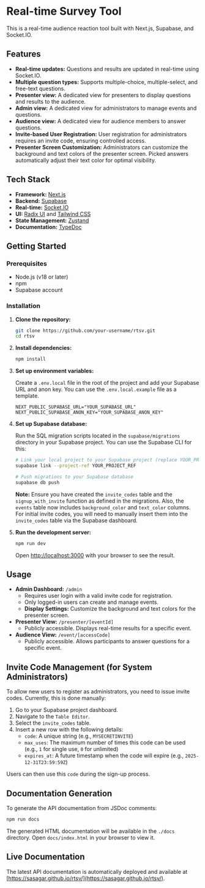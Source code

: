# Real-time Survey Tool

This is a real-time audience reaction tool built with Next.js, Supabase, and Socket.IO.

## Features

- **Real-time updates:** Questions and results are updated in real-time using Socket.IO.
- **Multiple question types:** Supports multiple-choice, multiple-select, and free-text questions.
- **Presenter view:** A dedicated view for presenters to display questions and results to the audience.
- **Admin view:** A dedicated view for administrators to manage events and questions.
- **Audience view:** A dedicated view for audience members to answer questions.
- **Invite-based User Registration:** User registration for administrators requires an invite code, ensuring controlled access.
- **Presenter Screen Customization:** Administrators can customize the background and text colors of the presenter screen. Picked answers automatically adjust their text color for optimal visibility.

## Tech Stack

- **Framework:** [Next.js](https://nextjs.org/)
- **Backend:** [Supabase](https://supabase.io/)
- **Real-time:** [Socket.IO](https://socket.io/)
- **UI:** [Radix UI](https://www.radix-ui.com/) and [Tailwind CSS](https://tailwindcss.com/)
- **State Management:** [Zustand](https://zustand-demo.pmnd.rs/)
- **Documentation:** [TypeDoc](https://typedoc.org/)

## Getting Started

### Prerequisites

- Node.js (v18 or later)
- npm
- Supabase account

### Installation

1. **Clone the repository:**

   ```bash
   git clone https://github.com/your-username/rtsv.git
   cd rtsv
   ```

2. **Install dependencies:**

   ```bash
   npm install
   ```

3. **Set up environment variables:**

   Create a `.env.local` file in the root of the project and add your Supabase URL and anon key. You can use the `.env.local.example` file as a template.

   ```
   NEXT_PUBLIC_SUPABASE_URL="YOUR_SUPABASE_URL"
   NEXT_PUBLIC_SUPABASE_ANON_KEY="YOUR_SUPABASE_ANON_KEY"
   ```

4. **Set up Supabase database:**

   Run the SQL migration scripts located in the `supabase/migrations` directory in your Supabase project. You can use the Supabase CLI for this:

   ```bash
   # Link your local project to your Supabase project (replace YOUR_PROJECT_REF)
   supabase link --project-ref YOUR_PROJECT_REF

   # Push migrations to your Supabase database
   supabase db push
   ```

   **Note:** Ensure you have created the `invite_codes` table and the `signup_with_invite` function as defined in the migrations. Also, the `events` table now includes `background_color` and `text_color` columns. For initial invite codes, you will need to manually insert them into the `invite_codes` table via the Supabase dashboard.

5. **Run the development server:**

   ```bash
   npm run dev
   ```

   Open [http://localhost:3000](http://localhost:3000) with your browser to see the result.

## Usage

- **Admin Dashboard:** `/admin`
  - Requires user login with a valid invite code for registration.
  - Only logged-in users can create and manage events.
  - **Display Settings:** Customize the background and text colors for the presenter screen.
- **Presenter View:** `/presenter/[eventId]`
  - Publicly accessible. Displays real-time results for a specific event.
- **Audience View:** `/event/[accessCode]`
  - Publicly accessible. Allows participants to answer questions for a specific event.

## Invite Code Management (for System Administrators)

To allow new users to register as administrators, you need to issue invite codes. Currently, this is done manually:

1.  Go to your Supabase project dashboard.
2.  Navigate to the `Table Editor`.
3.  Select the `invite_codes` table.
4.  Insert a new row with the following details:
    - `code`: A unique string (e.g., `MYSECRETINVITE`)
    - `max_uses`: The maximum number of times this code can be used (e.g., `1` for single use, `0` for unlimited)
    - `expires_at`: A future timestamp when the code will expire (e.g., `2025-12-31T23:59:59Z`)

Users can then use this `code` during the sign-up process.

## Documentation Generation

To generate the API documentation from JSDoc comments:

```bash
npm run docs
```

The generated HTML documentation will be available in the `./docs` directory. Open `docs/index.html` in your browser to view it.

## Live Documentation

The latest API documentation is automatically deployed and available at [https://sasagar.github.io/rtsv/](https://sasagar.github.io/rtsv/).
